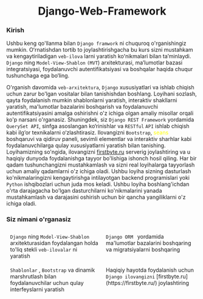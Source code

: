 <link rel="stylesheet" href="https://cdnjs.cloudflare.com/ajax/libs/font-awesome/6.0.0-beta3/css/all.min.css">



<h1 style="text-align: center;">Django-Web-Framework</h1>

### **Kirish**
Ushbu keng qo'llanma bilan  `Django framwork` ni chuquroq o'rganishingiz mumkin. Oʻrnatishdan tortib to
joylashtirishgacha bu kurs sizni mustahkam va kengaytiriladigan `veb-ilova` larni yaratish koʻnikmalari bilan taʼminlaydi.
`Django` ning `Model-View-Shablon` `(MVT`) arxitekturasi, ma’lumotlar bazasi integratsiyasi, foydalanuvchi autentifikatsiyasi
va boshqalar haqida chuqur tushunchaga ega bo‘ling.

O'rganish davomida `veb-arxitektura`, `Django` xususiyatlari va ishlab chiqish uchun zarur bo'lgan vositalar bilan tanishishdan
boshlang. Loyihani sozlash, qayta foydalanish mumkin shablonlarni yaratish, interaktiv shakllarni yaratish, ma'lumotlar
bazalarini boshqarish va foydalanuvchi autentifikatsiyasini amalga oshirishni o'z ichiga olgan amaliy misollar orqali
ko'p narsani o'rganasiz. Shuningdek, siz `Django REST Framework` yordamida `QuerySet API`, sinfga asoslangan ko‘rinishlar va `RESTful` `API`
ishlab chiqish kabi ilg‘or texnikalarni o‘zlashtirasiz. Ilovangizni `Bootstrap`, <span style="color: yellow;">seans</span> 
boshqaruvi va qidiruv paneli, sevimli elementlar va interaktiv sharhlar kabi foydalanuvchilarga qulay xususiyatlarni
yaratish bilan tanishing. Loyihamizning so'ngida, ilovangizni [firstbyte.ru](https://firstbyte.ru/) serverig joylashtiring va u haqiqiy dunyoda foydalanishga tayyor
bo'lishiga ishonch hosil qiling. Har bir qadam tushunchangizni mustahkamlash va sizni real loyihalarga tayyorlash uchun
amaliy qadamlarni o'z ichiga oladi. Ushbu loyiha sizning dasturlash ko'nikmalaringizni  kengaytirishga intilayotgan backend programislari yoki `Python` ishqibozlari uchun juda mos keladi. Ushbu loyiha
boshlang'ichdan o'rta darajagacha bo'lgan dasturchilarni ko'nikmalarini yanada mustahkamlash va darajasini oshirish uchun bir qancha yangiliklarni o'z ichiga oladi. 

### **Siz nimani o'rganasiz**

<div style="display: flex;">
  <div style="flex: 1; padding: 10px;"><i class="fa-solid fa-square-check" style="color: #63E6BE"></i> <code>Django</code>  ning <code>Model-View-Shablon</code>  arxitekturasidan foydalangan holda to'liq stekli <code>veb-ilovalar</code>  ni yaratish</div>
  <div style="flex: 1; padding: 10px;"><i class="fa-solid fa-square-check" style="color: #63E6BE"></i> <code>Django ORM </code> yordamida ma'lumotlar bazalarini boshqaring va migratsiyalarni boshqaring</div>
</div>
<div style="display: flex;">
  <div style="flex: 1; padding: 10px;"><i class="fa-solid fa-square-check" style="color: #63E6BE"></i> <code>Shablonlar</code> , <code>Bootstrap</code>  va dinamik marshrutlash bilan foydalanuvchilar uchun qulay interfeyslarni yaratish</div>
  <div style="flex: 1; padding: 10px;"><i class="fa-solid fa-square-check" style="color: #63E6BE"></i> Haqiqiy hayotda foydalanish uchun <code>Django ilovangizni</code> [firstbyte.ru](https://firstbyte.ru/) joylashtiring</div>
</div>





























































































































































































